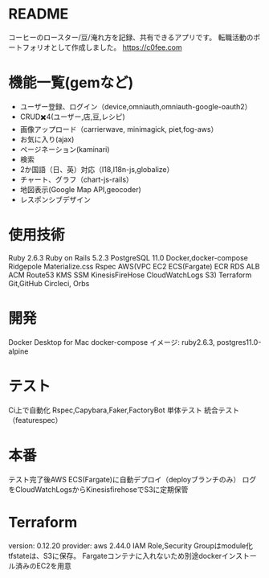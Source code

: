 # README

コーヒーのロースター/豆/淹れ方を記録、共有できるアプリです。
転職活動のポートフォリオとして作成しました。
https://c0fee.com

# 機能一覧(gemなど)
* ユーザー登録、ログイン（device,omniauth,omniauth-google-oauth2）
* CRUD✖️4(ユーザー,店,豆,レシピ)
* 画像アップロード（carrierwave, minimagick, piet,fog-aws）
* お気に入り(ajax)
* ページネーション(kaminari)
* 検索
* 2か国語（日、英）対応（I18,I18n-js,globalize）
* チャート、グラフ（chart-js-rails）
* 地図表示(Google Map API,geocoder)
* レスポンシブデザイン

# 使用技術
Ruby 2.6.3
Ruby on Rails 5.2.3
PostgreSQL 11.0
Docker,docker-compose
Ridgepole
Materialize.css
Rspec
AWS(VPC EC2 ECS(Fargate) ECR RDS ALB ACM Route53 KMS SSM KinesisFireHose CloudWatchLogs S3)
Terraform
Git,GitHub
Circleci, Orbs

# 開発
Docker Desktop for Mac
docker-compose
イメージ: ruby2.6.3, postgres11.0-alpine

# テスト
Ci上で自動化
Rspec,Capybara,Faker,FactoryBot
単体テスト
統合テスト（featurespec）

# 本番
テスト完了後AWS ECS(Fargate)に自動デプロイ（deployブランチのみ）
ログをCloudWatchLogsからKinesisfirehoseでS3に定期保管

# Terraform
version: 0.12.20
provider: aws 2.44.0
IAM Role,Security Groupはmodule化
tfstateは、S3に保存。
Fargateコンテナに入れないため別途dockerインストール済みのEC2を用意
